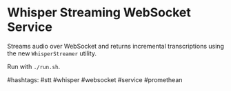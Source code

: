 # Whisper Streaming WebSocket Service

Streams audio over WebSocket and returns incremental transcriptions using the new `WhisperStreamer` utility.

Run with `./run.sh`.

#hashtags: #stt #whisper #websocket #service #promethean

